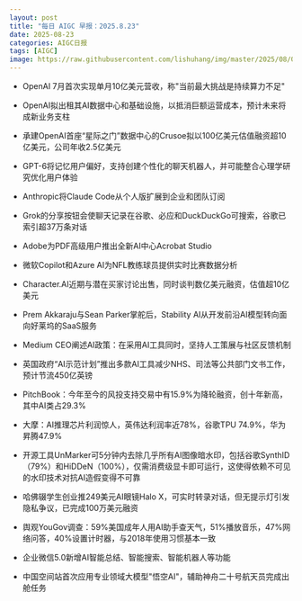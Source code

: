 ```yaml
---
layout: post
title: "每日 AIGC 早报：2025.8.23"
date: 2025-08-23
categories: AIGC日报
tags: [AIGC]
image: https://raw.githubusercontent.com/lishuhang/img/master/2025/08/0823-d.webp
---
```


- OpenAI 7月首次实现单月10亿美元营收，称"当前最大挑战是持续算力不足"

- OpenAI拟出租其AI数据中心和基础设施，以抵消巨额运营成本，预计未来将成新业务支柱

- 承建OpenAI首座“星际之门”数据中心的Crusoe拟以100亿美元估值融资超10亿美元，公司年收2.5亿美元

- GPT-6将记忆用户偏好，支持创建个性化的聊天机器人，并可能整合心理学研究优化用户体验

- Anthropic将Claude Code从个人版扩展到企业和团队订阅

- Grok的分享按钮会使聊天记录在谷歌、必应和DuckDuckGo可搜索，谷歌已索引超37万条对话

- Adobe为PDF高级用户推出全新AI中心Acrobat Studio

- 微软Copilot和Azure AI为NFL教练球员提供实时比赛数据分析

- Character.AI近期与潜在买家讨论出售，同时谈判数亿美元融资，估值超10亿美元

- Prem Akkaraju与Sean Parker掌舵后，Stability AI从开发前沿AI模型转向面向好莱坞的SaaS服务

- Medium CEO阐述AI政策：在采用AI工具同时，坚持人工策展与社区反馈机制

- 英国政府“AI示范计划”推出多款AI工具减少NHS、司法等公共部门文书工作，预计节流450亿英镑

- PitchBook：今年至今的风投支持交易中有15.9%为降轮融资，创十年新高，其中AI类占29.3%

- 大摩：AI推理芯片利润惊人，英伟达利润率近78%，谷歌TPU 74.9%，华为昇腾47.9%

- 开源工具UnMarker可5分钟内去除几乎所有AI图像暗水印，包括谷歌SynthID（79%）和HiDDeN（100%），仅需消费级显卡即可运行，这使得依赖不可见的水印技术对抗AI造假变得不可靠

- 哈佛辍学生创业推249美元AI眼镜Halo X，可实时转录对话，但无提示灯引发隐私争议，已完成100万美元融资

- 舆观YouGov调查：59%美国成年人用AI助手查天气，51%播放音乐，47%网络问答，40%设置计时器，与2018年使用习惯基本一致

- 企业微信5.0新增AI智能总结、智能搜索、智能机器人等功能

- 中国空间站首次应用专业领域大模型"悟空AI"，辅助神舟二十号航天员完成出舱任务